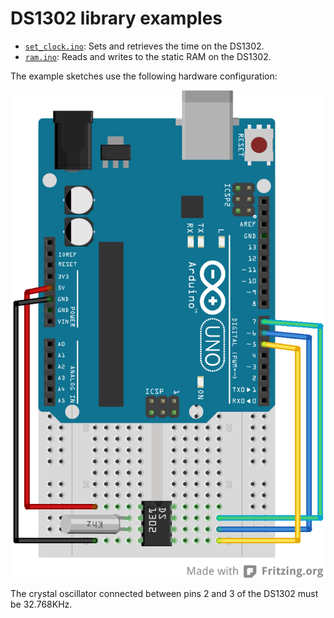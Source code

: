 # DS1302 library examples

* [`set_clock.ino`](set_clock): Sets and retrieves the time on the DS1302.
* [`ram.ino`](ram): Reads and writes to the static RAM on the DS1302.

The example sketches use the following hardware configuration:

![hardware configuration.](breadboard.png)

The crystal oscillator connected between pins 2 and 3 of the DS1302 must be
32.768KHz.
